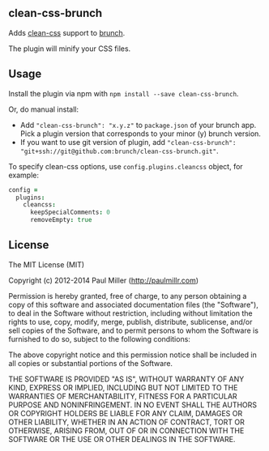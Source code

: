 ## clean-css-brunch
Adds [clean-css](https://github.com/GoalSmashers/clean-css) support to
[brunch](http://brunch.io).

The plugin will minify your CSS files.

## Usage
Install the plugin via npm with `npm install --save clean-css-brunch`.

Or, do manual install:

* Add `"clean-css-brunch": "x.y.z"` to `package.json` of your brunch app.
  Pick a plugin version that corresponds to your minor (y) brunch version.
* If you want to use git version of plugin, add
`"clean-css-brunch": "git+ssh://git@github.com:brunch/clean-css-brunch.git"`.

To specify clean-css options, use `config.plugins.cleancss` object, for example:

```coffeescript
config =
  plugins:
    cleancss:
      keepSpecialComments: 0
      removeEmpty: true
```

## License

The MIT License (MIT)

Copyright (c) 2012-2014 Paul Miller (http://paulmillr.com)

Permission is hereby granted, free of charge, to any person obtaining a copy
of this software and associated documentation files (the "Software"), to deal
in the Software without restriction, including without limitation the rights
to use, copy, modify, merge, publish, distribute, sublicense, and/or sell
copies of the Software, and to permit persons to whom the Software is
furnished to do so, subject to the following conditions:

The above copyright notice and this permission notice shall be included in
all copies or substantial portions of the Software.

THE SOFTWARE IS PROVIDED "AS IS", WITHOUT WARRANTY OF ANY KIND, EXPRESS OR
IMPLIED, INCLUDING BUT NOT LIMITED TO THE WARRANTIES OF MERCHANTABILITY,
FITNESS FOR A PARTICULAR PURPOSE AND NONINFRINGEMENT. IN NO EVENT SHALL THE
AUTHORS OR COPYRIGHT HOLDERS BE LIABLE FOR ANY CLAIM, DAMAGES OR OTHER
LIABILITY, WHETHER IN AN ACTION OF CONTRACT, TORT OR OTHERWISE, ARISING FROM,
OUT OF OR IN CONNECTION WITH THE SOFTWARE OR THE USE OR OTHER DEALINGS IN
THE SOFTWARE.
